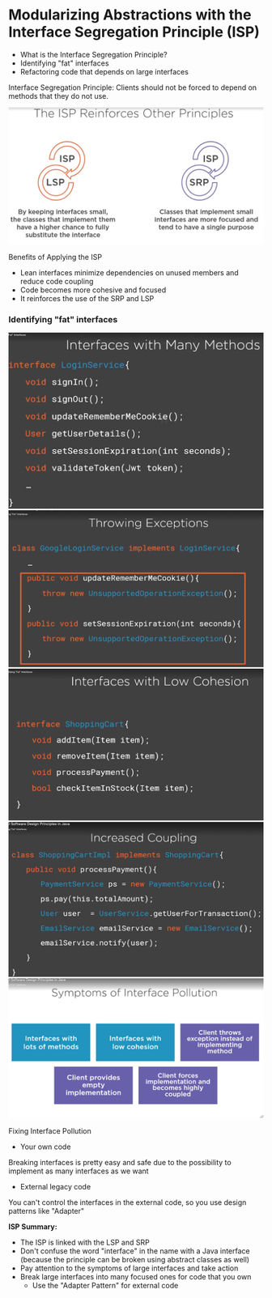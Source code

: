 # Modularizing Abstractions with the Interface Segregation Principle (ISP)

- What is the Interface Segregation Principle?
- Identifying "fat" interfaces
- Refactoring code that depends on large interfaces

Interface Segregation Principle: Clients should not be forced to depend on methods that they do not use.

![isp-reinforces-other-principles](.github/isp-reinforces-other-principles.png)

Benefits of Applying the ISP

- Lean interfaces minimize dependencies on unused members and reduce code coupling
- Code  becomes more cohesive and focused
- It reinforces the use of the SRP and LSP

### Identifying "fat" interfaces

![interfaces-with-many-methods](.github/interfaces-with-many-methods.png)
![throwing-exceptions](.github/throwing-exceptions.png)
![interfaces-low-cohesion](.github/interfaces-low-cohesion.png)
![increased-couping](.github/increased-couping.png)
![symptoms-interface-pollution](.github/symptoms-interface-pollution.png)

Fixing Interface Pollution

- Your own code

Breaking interfaces is pretty easy and safe due to the possibility to implement as many interfaces as we want

- External legacy code

You can't control the interfaces in the external code, so you use design patterns like "Adapter"

**ISP Summary:**

- The ISP is linked with the LSP and SRP
- Don't confuse the word "interface" in the name with a Java interface (because the principle can be broken using abstract classes as well)
- Pay attention to the symptoms of large interfaces and take action
- Break large interfaces into many focused ones for code that you own
    - Use the "Adapter Pattern" for external code
 